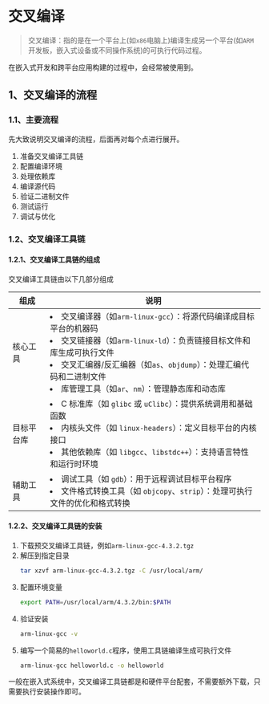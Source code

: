 
# 交叉编译

> 交叉编译：指的是在一个平台上(如`x86`电脑上)编译生成另一个平台(如`ARM`开发板，嵌入式设备或不同操作系统)的可执行代码过程。

在嵌入式开发和跨平台应用构建的过程中，会经常被使用到。


## 1、交叉编译的流程

### 1.1、主要流程

先大致说明交叉编译的流程，后面再对每个点进行展开。

1. 准备交叉编译工具链
2. 配置编译环境
3. 处理依赖库
4. 编译源代码
5. 验证二进制文件
6. 测试运行
7. 调试与优化



### 1.2、交叉编译工具链

#### 1.2.1、交叉编译工具链的组成

交叉编译工具链由以下几部分组成

|组成|说明|
|-|-|
|核心工具|<li>交叉编译器（如`arm-linux-gcc`）：将源代码编译成目标平台的机器码<li>交叉链接器（如`arm-linux-ld`）：负责链接目标文件和库生成可执行文件<li>交叉汇编器/反汇编器（如`as`、`objdump`）：处理汇编代码和二进制文件<li>库管理工具（如`ar`、`nm`）：管理静态库和动态库|
|目标平台库|<li> C 标准库（如 `glibc` 或 `uClibc`）：提供系统调用和基础函数<li>内核头文件（如 `linux-headers`）：定义目标平台的内核接口 <li>其他依赖库（如 `libgcc`、`libstdc++`）：支持语言特性和运行时环境|
|辅助工具|<li>调试工具（如 `gdb`）：用于远程调试目标平台程序 <li>文件格式转换工具（如 `objcopy`、`strip`）：处理可执行文件的优化和格式转换|

#### 1.2.2、交叉编译工具链的安装

1. 下载预交叉编译工具链，例如`arm-linux-gcc-4.3.2.tgz`
2. 解压到指定目录
    ```bash
    tar xzvf arm-linux-gcc-4.3.2.tgz -C /usr/local/arm/
    ```
3. 配置环境变量
    ```bash
    export PATH=/usr/local/arm/4.3.2/bin:$PATH
    ```
4. 验证安装
    ```bash
    arm-linux-gcc -v
    ```
5. 编写一个简易的`helloworld.c`程序，使用工具链编译生成可执行文件
    ```bash
    arm-linux-gcc helloworld.c -o helloworld
    ```


一般在嵌入式系统中，交叉编译工具链都是和硬件平台配套，不需要额外下载，只需要执行安装操作即可。








